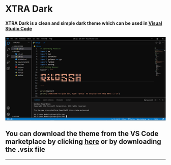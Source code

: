 # XTRA Dark

#### XTRA Dark is a clean and simple dark theme which can be used in <a href="https://code.visualstudio.com">Visual Studio Code</a>

<img align="center" src="image.png" />

## You can download the theme from the VS Code marketplace by clicking <a href="https://marketplace.visualstudio.com/items?itemName=aravbudhiraja.xtra-dark"/>here</a> or by downloading the .vsix file

***
